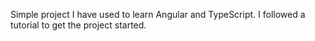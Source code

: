 Simple project I have used to learn Angular and TypeScript.
I followed a tutorial to get the project started.
